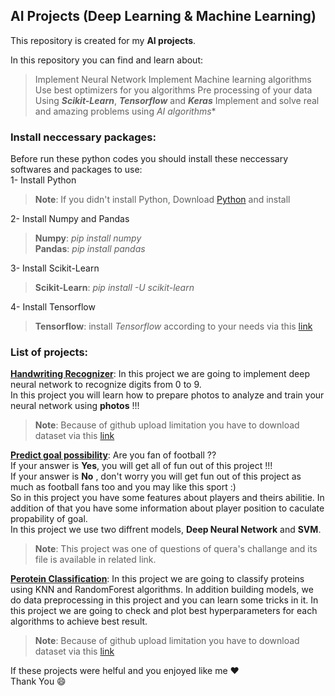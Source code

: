 ## AI Projects (Deep Learning & Machine Learning)

  

This repository is created for my **AI projects**.

In this repository you can find and learn about:

> Implement Neural Network
> Implement Machine learning algorithms
> Use best optimizers for you algorithms
> Pre processing of your data
> Using ***Scikit-Learn***, ***Tensorflow*** and ***Keras***
> Implement and solve real and amazing problems using *AI algorithms**

### Install neccessary packages:
Before run these python codes you should install these neccessary softwares and packages to use:<br>
1- Install Python</br>
> **Note**: If you didn't install Python, Download [Python](https://www.python.org/downloads/) and install

2- Install Numpy and Pandas
> **Numpy**: *pip install numpy*
> <br>**Pandas**: *pip install pandas*</br>

3- Install Scikit-Learn
> **Scikit-Learn**: *pip install -U scikit-learn*

4- Install Tensorflow
> **Tensorflow**: install *Tensorflow* according to your needs via this [link](https://www.tensorflow.org/install/pip)

 ### List of projects:
  [**Handwriting Recognizer**](https://github.com/pak-app/ai-projects/tree/main/01-mnist_dataset_hand_writing): In this project we are going to implement deep neural network to recognize digits from 0 to 9.
 <br>In this project you will learn how to prepare photos to analyze and train your neural network using **photos** !!!</br>
>**Note**: Because of github upload limitation you have to download dataset via this [link](https://drive.google.com/drive/folders/1LLeYjmjh7JfKPAqNg8lkQ5XVU7MxKTDf?usp=sharing)

[**Predict goal possibility**](https://github.com/pak-app/ai-projects/tree/main/02-goal_prediction): Are you fan of football ??
<br>If your answer is **Yes**, you will get all of fun out of this project !!!</br>
If your answer is **No** , don't worry you will get fun out of this project as much as football fans too and you may like this sport :)
<br>So in this project you have some features about players and theirs abilitie. In addition of that you have some information about player position to caculate propability of goal.</br>
In this project we use two diffrent models, **Deep Neural Network** and **SVM**.
> **Note**: This project was one of questions of quera's challange and its file is available in related link.

[**Perotein Classification**](https://github.com/pak-app/ai-projects/tree/main/03-perotein-classification): In this project we are going to classify proteins using KNN and RandomForest algorithms. In addition building models, we do data preprocessing in this project and you can learn some tricks in it. 
In this project we are going to check and plot best hyperparameters for each algorithms to achieve best result.
>**Note**: Because of github upload limitation you have to download dataset via this [link](https://drive.google.com/drive/u/0/folders/1Bn_6w_PWJqZhzxjxSvO2DzYqJMLhhzK-)


If these projects were helful and you enjoyed like me :heart:
<br>Thank You :smile:</br>
